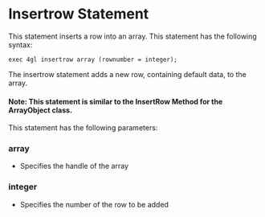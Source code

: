 # Insertrow Statement
This statement inserts a row into an array.
This statement has the following syntax:

```4gl
exec 4gl insertrow array (rownumber = integer);
```

The insertrow statement adds a new row, containing default data, to the array.
#### Note:  This statement is similar to the InsertRow Method for the ArrayObject class.

This statement has the following parameters:
### array
- Specifies the handle of the array
### integer
- Specifies the number of the row to be added